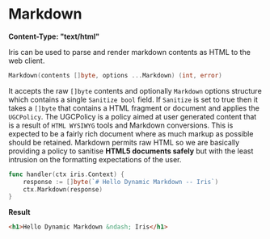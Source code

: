 # Markdown

**Content-Type: "text/html"**

Iris can be used to parse and render markdown contents as HTML to the web client.

```go
Markdown(contents []byte, options ...Markdown) (int, error)
```

It accepts the raw `[]byte` contents and optionally `Markdown` options structure which contains a single `Sanitize bool` field.  If `Sanitize` is set to true then it takes a `[]byte` that contains a HTML fragment or document and applies the `UGCPolicy`. The UGCPolicy is a policy aimed at user generated content that is a result of `HTML WYSIWYG` tools and Markdown conversions. This is expected to be a fairly rich document where as much markup as possible should be retained. Markdown permits raw HTML so we are basically providing a policy to sanitise **HTML5 documents safely** but with the
least intrusion on the formatting expectations of the user.

```go
func handler(ctx iris.Context) {
    response := []byte(`# Hello Dynamic Markdown -- Iris`)
    ctx.Markdown(response)
}
```

**Result**

```html
<h1>Hello Dynamic Markdown &ndash; Iris</h1>
```
